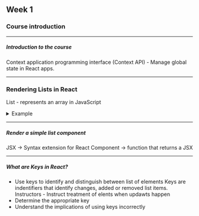 ## Week 1

### Course introduction

---

<h5>Introduction to the course</h5>

Context application programming interface (Context API) - Manage global state in React apps.

---

### Rendering Lists in React

List - represents an array in JavaScript

<details>
  <summary>Example</summary>

```js
const data = [
  {
    id: "1",
    title: "Tiramisu",
    description: "a dessert",
    price: 432,
  },
];

const topDessesrts = data.map((dessert) => {
  return {
    content: `${dessert.title} - ${dessert.description}`,
    price: dessert.price,
  };
});

export default function App() {
  console.log(topDessesrts);
  return <h1>Eamine the console output</h1>;
}
```

</details>

---

<h5>Render a simple list component</h5>

JSX -> Syntax extension for React
Component -> function that returns a JSX

---

<h5>What are Keys in React?</h5>

- Use keys to identify and distinguish between list of elements
  Keys are indentifiers that identify changes, added or removed list items.
  Instructors - Instruct treatment of elents when updawts happen
- Determine the appropriate key
- Understand the implications of using keys incorrectly
